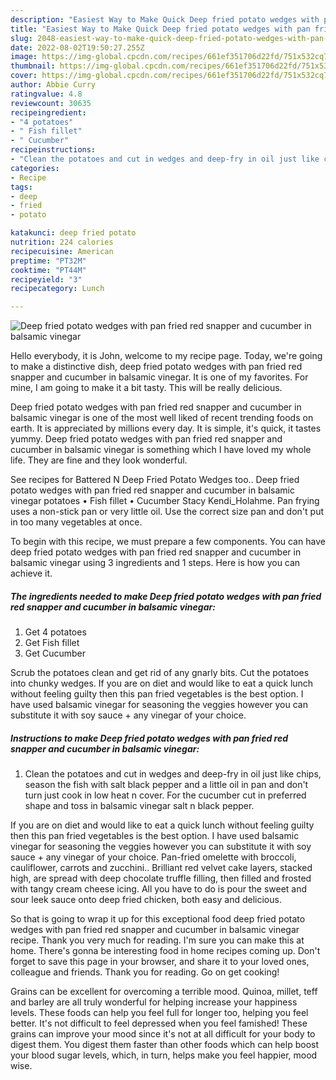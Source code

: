 ```yaml
---
description: "Easiest Way to Make Quick Deep fried potato wedges with pan fried red snapper and cucumber in balsamic vinegar"
title: "Easiest Way to Make Quick Deep fried potato wedges with pan fried red snapper and cucumber in balsamic vinegar"
slug: 2048-easiest-way-to-make-quick-deep-fried-potato-wedges-with-pan-fried-red-snapper-and-cucumber-in-balsamic-vinegar
date: 2022-08-02T19:50:27.255Z
image: https://img-global.cpcdn.com/recipes/661ef351706d22fd/751x532cq70/deep-fried-potato-wedges-with-pan-fried-red-snapper-and-cucumber-in-balsamic-vinegar-recipe-main-photo.jpg
thumbnail: https://img-global.cpcdn.com/recipes/661ef351706d22fd/751x532cq70/deep-fried-potato-wedges-with-pan-fried-red-snapper-and-cucumber-in-balsamic-vinegar-recipe-main-photo.jpg
cover: https://img-global.cpcdn.com/recipes/661ef351706d22fd/751x532cq70/deep-fried-potato-wedges-with-pan-fried-red-snapper-and-cucumber-in-balsamic-vinegar-recipe-main-photo.jpg
author: Abbie Curry
ratingvalue: 4.8
reviewcount: 30635
recipeingredient:
- "4 potatoes"
- " Fish fillet"
- " Cucumber"
recipeinstructions:
- "Clean the potatoes and cut in wedges and deep-fry in oil just like chips, season the fish with salt black pepper and a little oil in pan and don&#39;t turn just cook in low heat n cover. For the cucumber cut in preferred shape and toss in balsamic vinegar salt n black pepper."
categories:
- Recipe
tags:
- deep
- fried
- potato

katakunci: deep fried potato 
nutrition: 224 calories
recipecuisine: American
preptime: "PT32M"
cooktime: "PT44M"
recipeyield: "3"
recipecategory: Lunch

---
```



![Deep fried potato wedges with pan fried red snapper and cucumber in balsamic vinegar](https://img-global.cpcdn.com/recipes/661ef351706d22fd/751x532cq70/deep-fried-potato-wedges-with-pan-fried-red-snapper-and-cucumber-in-balsamic-vinegar-recipe-main-photo.jpg)

Hello everybody, it is John, welcome to my recipe page. Today, we're going to make a distinctive dish, deep fried potato wedges with pan fried red snapper and cucumber in balsamic vinegar. It is one of my favorites. For mine, I am going to make it a bit tasty. This will be really delicious.

Deep fried potato wedges with pan fried red snapper and cucumber in balsamic vinegar is one of the most well liked of recent trending foods on earth. It is appreciated by millions every day. It is simple, it's quick, it tastes yummy. Deep fried potato wedges with pan fried red snapper and cucumber in balsamic vinegar is something which I have loved my whole life. They are fine and they look wonderful.

See recipes for Battered N Deep Fried Potato Wedges too.. Deep fried potato wedges with pan fried red snapper and cucumber in balsamic vinegar potatoes • Fish fillet • Cucumber Stacy Kendi_Holahme. Pan frying uses a non-stick pan or very little oil. Use the correct size pan and don&#39;t put in too many vegetables at once.


To begin with this recipe, we must prepare a few components. You can have deep fried potato wedges with pan fried red snapper and cucumber in balsamic vinegar using 3 ingredients and 1 steps. Here is how you can achieve it.

<!--inarticleads1-->

##### The ingredients needed to make Deep fried potato wedges with pan fried red snapper and cucumber in balsamic vinegar:

1. Get 4 potatoes
1. Get  Fish fillet
1. Get  Cucumber


Scrub the potatoes clean and get rid of any gnarly bits. Cut the potatoes into chunky wedges. If you are on diet and would like to eat a quick lunch without feeling guilty then this pan fried vegetables is the best option. I have used balsamic vinegar for seasoning the veggies however you can substitute it with soy sauce + any vinegar of your choice. 

<!--inarticleads2-->

##### Instructions to make Deep fried potato wedges with pan fried red snapper and cucumber in balsamic vinegar:

1. Clean the potatoes and cut in wedges and deep-fry in oil just like chips, season the fish with salt black pepper and a little oil in pan and don&#39;t turn just cook in low heat n cover. For the cucumber cut in preferred shape and toss in balsamic vinegar salt n black pepper.


If you are on diet and would like to eat a quick lunch without feeling guilty then this pan fried vegetables is the best option. I have used balsamic vinegar for seasoning the veggies however you can substitute it with soy sauce + any vinegar of your choice. Pan-fried omelette with broccoli, cauliflower, carrots and zucchini.. Brilliant red velvet cake layers, stacked high, are spread with deep chocolate truffle filling, then filled and frosted with tangy cream cheese icing. All you have to do is pour the sweet and sour leek sauce onto deep fried chicken, both easy and delicious. 

So that is going to wrap it up for this exceptional food deep fried potato wedges with pan fried red snapper and cucumber in balsamic vinegar recipe. Thank you very much for reading. I'm sure you can make this at home. There's gonna be interesting food in home recipes coming up. Don't forget to save this page in your browser, and share it to your loved ones, colleague and friends. Thank you for reading. Go on get cooking!

Grains can be excellent for overcoming a terrible mood. Quinoa, millet, teff and barley are all truly wonderful for helping increase your happiness levels. These foods can help you feel full for longer too, helping you feel better. It's not difficult to feel depressed when you feel famished! These grains can improve your mood since it's not at all difficult for your body to digest them. You digest them faster than other foods which can help boost your blood sugar levels, which, in turn, helps make you feel happier, mood wise.
